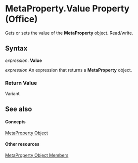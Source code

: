 
# MetaProperty.Value Property (Office)

Gets or sets the value of the  **MetaProperty** object. Read/write.


## Syntax

 _expression_. **Value**

 _expression_ An expression that returns a **MetaProperty** object.


### Return Value

Variant


## See also


#### Concepts


[MetaProperty Object](4379d183-9b80-92d8-1dd0-ac9be400e366.md)
#### Other resources


[MetaProperty Object Members](97df3875-dd87-03b8-44f6-a8804d5ee1bd.md)
